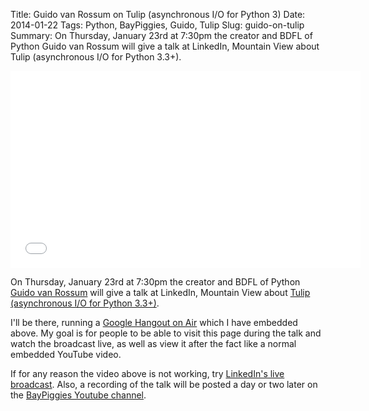 Title: Guido van Rossum on Tulip (asynchronous I/O for Python 3)
Date: 2014-01-22
Tags: Python, BayPiggies, Guido, Tulip
Slug: guido-on-tulip
Summary: On Thursday, January 23rd at 7:30pm the creator and BDFL of Python Guido van Rossum will give a talk at LinkedIn, Mountain View about Tulip (asynchronous I/O for Python 3.3+).

<iframe width="560" height="315" src="//www.youtube.com/embed/c7D63mqCs5Y" frameborder="0" allowfullscreen></iframe>

<br>

On Thursday, January 23rd at 7:30pm the creator and BDFL of Python [Guido van Rossum][2] will give a talk at LinkedIn, Mountain View about [Tulip (asynchronous I/O for Python 3.3+)][1].

I'll be there, running a [Google Hangout on Air][3] which I have embedded above. My goal is for people to be able to visit this page during the talk and watch the broadcast live, as well as view it after the fact like a normal embedded YouTube video.

If for any reason the video above is not working, try [LinkedIn's live broadcast][4]. Also, a recording of the talk will be posted a day or two later on the [BayPiggies Youtube channel][5].

[1]: http://code.google.com/p/tulip/ "Tulip on Google Code"
[2]: http://en.wikipedia.org/wiki/Guido_van_Rossum "Guido's Wiki"
[3]: http://www.google.com/+/learnmore/hangouts/onair.html "Google Hangouts on Air Official Page"
[4]: http://www.ustream.tv/linkedin-events "LinkedIn live broadcast"
[5]: http://www.youtube.com/channel/UCBJV1sd5XcVhijm13pWfBCg "BayPiggies Youtube channel"
